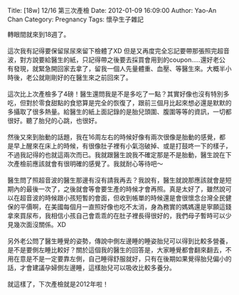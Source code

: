 Title: [18w] 12/16 第三次產檢
Date: 2012-01-09 16:09:00
Author: Yao-An Chan
Category: Pregnancy
Tags: 懷孕生子雜記


<div class='post'>
轉眼間就來到18週了。<br /><br />這次我有記得要保留尿尿來留下檢體了XD 但是又再度完全忘記要帶那張照完超音波，對方說要給醫生的紙，只記得帶之後要去採買會用到的coupon.....還好老公有發現，就緊急開回家去拿了，留我一個人先量體重、血壓、等醫生來。大概半小時後，老公就剛剛好的在醫生來之前回來了。<br /><br />這次比上次產檢多了4磅！醫生還問我是不是多吃了一點？其實好像也沒有特別多吃，但對於零食甜點的食慾算是完全的恢復了，跟前三個月比起來想必還是默默的多攝取了很多熱量。給醫生的紙上面記錄的是胎兒頭圍、腹圍等等的資訊，一切都很好。聽了胎兒的心跳，也很好。<br /><br />然後又來到胎動的話題，我在16周左右的時候好像有兩次很像是胎動的感覺，都是早上醒來在床上的時候，有很像肚子裡有小氣泡破掉、或是打鼓咚一下的樣子，不過我記得的也就這兩次而已。我就跟醫生說我不確定那是不是胎動，醫生說在下次產檢前應該就會有很明確的感覺了。我就耐心等待吧～<br /><br />醫生問了照超音波的醫生那邊有沒有請我再去？我說有，醫生就說那應該就會是短期內的最後一次了，之後就會等會要生產的時候才會再照。真是太好了，雖然說可以在超音波的時候跟小孩短暫的會面，但收到帳單的時候還是會很懷念台灣全民健保的平價啊，在美國每個月一直照好像也吃不太消，身為務實的媽媽還是寧願這錢拿來買尿布，我相信小孩自己會乖乖的在肚子裡長得很好的，我們母子暫時可以少見幾次面沒關係。XD<br /><br />另外老公問了醫生睡覺的姿勢，傳說中側左邊睡的睡姿胎兒可以得到比較多營養，是不是要側左睡比較好？關於這個我的醫生的回答是，大家睡覺都會翻來翻去，不用在意是不是一定要靠左側，自己睡得舒服就好，只有在後期如果覺得胎兒偏小的話，才會建議孕婦側左邊睡，這樣胎兒可以吸收比較多養分。<br /><br />就這樣了，下次產檢就是2012年啦！</div>
